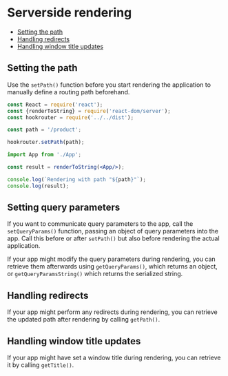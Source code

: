# Serverside rendering

- [Setting the path](#setting-the-path)
- [Handling redirects](#handling-redirects)
- [Handling window title updates](#handling-window-title-updates)

## Setting the path
Use the `setPath()` function before you start rendering the application to manually
define a routing path beforehand.

```jsx
const React = require('react');
const {renderToString} = require('react-dom/server');
const hookrouter = require('../../dist');

const path = '/product';

hookrouter.setPath(path);

import App from './App';

const result = renderToString(<App/>);

console.log(`Rendering with path "${path}"`);
console.log(result);
```

## Setting query parameters
If you want to communicate query parameters to the app, call the `setQueryParams()`
function, passing an object of query parameters into the app. Call this before or
after `setPath()` but also before rendering the actual application.

If your app might modify the query parameters during rendering, you can retrieve them
afterwards using `getQueryParams()`, which returns an object, or `getQueryParamsString()`
which returns the serialized string.

## Handling redirects
If your app might perform any redirects during rendering, you can retrieve the updated
path after rendering by calling `getPath()`.

## Handling window title updates
If your app might have set a window title during rendering, you can retrieve it by calling
`getTitle()`.
